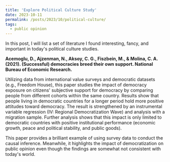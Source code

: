 ```yaml
---
title: 'Explore Political Culture Study'
date: 2023-10-11
permalink: /posts/2023/10/political-culture/
tags:
  - public opinion
---
```


In this post, I will list a set of literature I found interesting, fancy, and important in today's political culture studies.

**Acemoglu, D., Ajzenman, N., Aksoy, C. G., Fiszbein, M., & Molina, C. A. (2021). (Successful) democracies breed their own support. National Bureau of Economic Research.**

Utilizing data from international value surveys and democratic datasets (e.g., Freedom House), this paper studies the impact of democracy exposure on citizens' subjective support for democracy by comparing people from different cohorts within the same country. Results show that people living in democratic countries for a longer period hold more positive attitudes toward democracy. The result is strengthened by an instrumental variable regression (IV: Regional Democratization Wave) and analysis with a migration sample. Further analysis shows that this impact is only limited to democratic countries with positive institutional performance (economic growth, peace and political stability, and public goods).  

This paper provides a brilliant example of using survey data to conduct the causal inference. Meanwhile, it highlights the impact of democratization on public opinion even though the findings are somewhat not consistent with today's world.  
